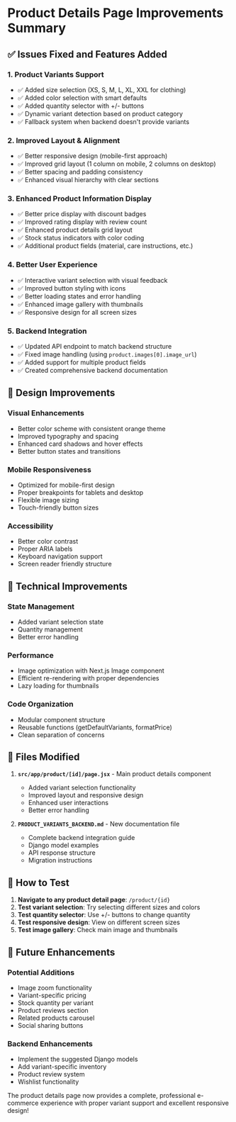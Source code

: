 # Product Details Page Improvements Summary

## ✅ Issues Fixed and Features Added

### 1. **Product Variants Support**
- ✅ Added size selection (XS, S, M, L, XL, XXL for clothing)
- ✅ Added color selection with smart defaults
- ✅ Added quantity selector with +/- buttons
- ✅ Dynamic variant detection based on product category
- ✅ Fallback system when backend doesn't provide variants

### 2. **Improved Layout & Alignment**
- ✅ Better responsive design (mobile-first approach)
- ✅ Improved grid layout (1 column on mobile, 2 columns on desktop)
- ✅ Better spacing and padding consistency
- ✅ Enhanced visual hierarchy with clear sections

### 3. **Enhanced Product Information Display**
- ✅ Better price display with discount badges
- ✅ Improved rating display with review count
- ✅ Enhanced product details grid layout
- ✅ Stock status indicators with color coding
- ✅ Additional product fields (material, care instructions, etc.)

### 4. **Better User Experience**
- ✅ Interactive variant selection with visual feedback
- ✅ Improved button styling with icons
- ✅ Better loading states and error handling
- ✅ Enhanced image gallery with thumbnails
- ✅ Responsive design for all screen sizes

### 5. **Backend Integration**
- ✅ Updated API endpoint to match backend structure
- ✅ Fixed image handling (using `product.images[0].image_url`)
- ✅ Added support for multiple product fields
- ✅ Created comprehensive backend documentation

## 🎨 Design Improvements

### **Visual Enhancements**
- Better color scheme with consistent orange theme
- Improved typography and spacing
- Enhanced card shadows and hover effects
- Better button states and transitions

### **Mobile Responsiveness**
- Optimized for mobile-first design
- Proper breakpoints for tablets and desktop
- Flexible image sizing
- Touch-friendly button sizes

### **Accessibility**
- Better color contrast
- Proper ARIA labels
- Keyboard navigation support
- Screen reader friendly structure

## 🔧 Technical Improvements

### **State Management**
- Added variant selection state
- Quantity management
- Better error handling

### **Performance**
- Image optimization with Next.js Image component
- Efficient re-rendering with proper dependencies
- Lazy loading for thumbnails

### **Code Organization**
- Modular component structure
- Reusable functions (getDefaultVariants, formatPrice)
- Clean separation of concerns

## 📁 Files Modified

1. **`src/app/product/[id]/page.jsx`** - Main product details component
   - Added variant selection functionality
   - Improved layout and responsive design
   - Enhanced user interactions
   - Better error handling

2. **`PRODUCT_VARIANTS_BACKEND.md`** - New documentation file
   - Complete backend integration guide
   - Django model examples
   - API response structure
   - Migration instructions

## 🚀 How to Test

1. **Navigate to any product detail page**: `/product/{id}`
2. **Test variant selection**: Try selecting different sizes and colors
3. **Test quantity selector**: Use +/- buttons to change quantity
4. **Test responsive design**: View on different screen sizes
5. **Test image gallery**: Check main image and thumbnails

## 🔮 Future Enhancements

### **Potential Additions**
- Image zoom functionality
- Variant-specific pricing
- Stock quantity per variant
- Product reviews section
- Related products carousel
- Social sharing buttons

### **Backend Enhancements**
- Implement the suggested Django models
- Add variant-specific inventory
- Product review system
- Wishlist functionality

The product details page now provides a complete, professional e-commerce experience with proper variant support and excellent responsive design!
